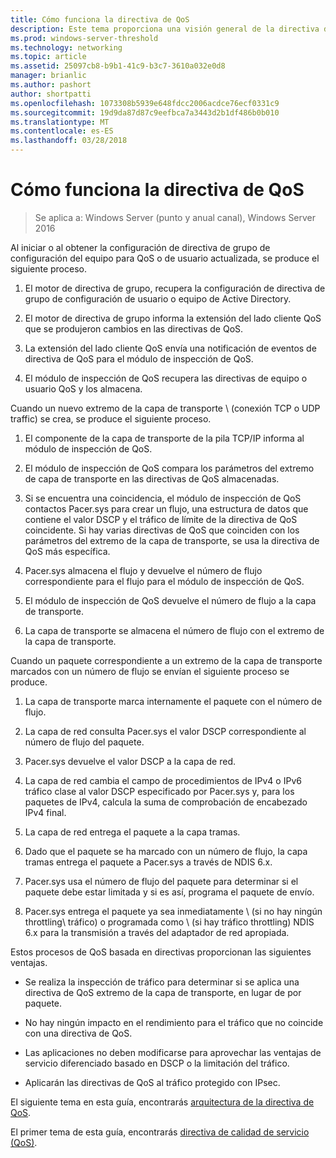 ```yaml
---
title: Cómo funciona la directiva de QoS
description: Este tema proporciona una visión general de la directiva de calidad de servicio (QoS), que permite usar la directiva de grupo para establecer prioridades de ancho de banda de tráfico de red de determinadas aplicaciones y servicios en Windows Server 2016.
ms.prod: windows-server-threshold
ms.technology: networking
ms.topic: article
ms.assetid: 25097cb8-b9b1-41c9-b3c7-3610a032e0d8
manager: brianlic
ms.author: pashort
author: shortpatti
ms.openlocfilehash: 1073308b5939e648fdcc2006acdce76ecf0331c9
ms.sourcegitcommit: 19d9da87d87c9eefbca7a3443d2b1df486b0b010
ms.translationtype: MT
ms.contentlocale: es-ES
ms.lasthandoff: 03/28/2018
---
```

# <a name="how-qos-policy-works"></a>Cómo funciona la directiva de QoS

>Se aplica a: Windows Server (punto y anual canal), Windows Server 2016

Al iniciar o al obtener la configuración de directiva de grupo de configuración del equipo para QoS o de usuario actualizada, se produce el siguiente proceso.

1. El motor de directiva de grupo, recupera la configuración de directiva de grupo de configuración de usuario o equipo de Active Directory.

2. El motor de directiva de grupo informa la extensión del lado cliente QoS que se produjeron cambios en las directivas de QoS.

3. La extensión del lado cliente QoS envía una notificación de eventos de directiva de QoS para el módulo de inspección de QoS.

4. El módulo de inspección de QoS recupera las directivas de equipo o usuario QoS y los almacena.

Cuando un nuevo extremo de la capa de transporte \ (conexión TCP o UDP traffic\) se crea, se produce el siguiente proceso.

1. El componente de la capa de transporte de la pila TCP/IP informa al módulo de inspección de QoS.

2. El módulo de inspección de QoS compara los parámetros del extremo de capa de transporte en las directivas de QoS almacenadas.

3. Si se encuentra una coincidencia, el módulo de inspección de QoS contactos Pacer.sys para crear un flujo, una estructura de datos que contiene el valor DSCP y el tráfico de límite de la directiva de QoS coincidente. Si hay varias directivas de QoS que coinciden con los parámetros del extremo de la capa de transporte, se usa la directiva de QoS más específica.

4. Pacer.sys almacena el flujo y devuelve el número de flujo correspondiente para el flujo para el módulo de inspección de QoS.

5. El módulo de inspección de QoS devuelve el número de flujo a la capa de transporte.

6. La capa de transporte se almacena el número de flujo con el extremo de la capa de transporte.

Cuando un paquete correspondiente a un extremo de la capa de transporte marcados con un número de flujo se envían el siguiente proceso se produce.

1. La capa de transporte marca internamente el paquete con el número de flujo.

2. La capa de red consulta Pacer.sys el valor DSCP correspondiente al número de flujo del paquete.

3. Pacer.sys devuelve el valor DSCP a la capa de red.

4. La capa de red cambia el campo de procedimientos de IPv4 o IPv6 tráfico clase al valor DSCP especificado por Pacer.sys y, para los paquetes de IPv4, calcula la suma de comprobación de encabezado IPv4 final.

5. La capa de red entrega el paquete a la capa tramas.

6. Dado que el paquete se ha marcado con un número de flujo, la capa tramas entrega el paquete a Pacer.sys a través de NDIS 6.x.

7. Pacer.sys usa el número de flujo del paquete para determinar si el paquete debe estar limitada y si es así, programa el paquete de envío.

8. Pacer.sys entrega el paquete ya sea inmediatamente \ (si no hay ningún throttling\ tráfico) o programada como \ (si hay tráfico throttling\) NDIS 6.x para la transmisión a través del adaptador de red apropiada.

Estos procesos de QoS basada en directivas proporcionan las siguientes ventajas.

- Se realiza la inspección de tráfico para determinar si se aplica una directiva de QoS extremo de la capa de transporte, en lugar de por paquete.

- No hay ningún impacto en el rendimiento para el tráfico que no coincide con una directiva de QoS.

- Las aplicaciones no deben modificarse para aprovechar las ventajas de servicio diferenciado basado en DSCP o la limitación del tráfico.

- Aplicarán las directivas de QoS al tráfico protegido con IPsec.

El siguiente tema en esta guía, encontrarás [arquitectura de la directiva de QoS](qos-policy-architecture.md).

El primer tema de esta guía, encontrarás [directiva de calidad de servicio (QoS)](qos-policy-top.md).
